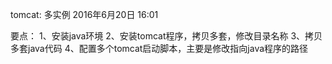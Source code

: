 tomcat: 多实例
2016年6月20日
16:01
 
要点：
1、安装java环境
2、安装tomcat程序，拷贝多套，修改目录名称
3、拷贝多套java代码
4、配置多个tomcat启动脚本，主要是修改指向java程序的路径
